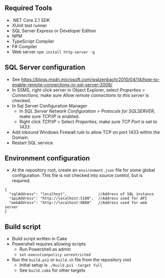 ## Required Tools
- .NET Core 2.1 SDK
- XUnit test runner
- SQL Server Express or Developer Edition
- NPM
- TypeScript Compiler
- F# Compiler
- Web server
    `npm install http-server -g`    

## SQL Server configuration
- See https://blogs.msdn.microsoft.com/walzenbach/2010/04/14/how-to-enable-remote-connections-in-sql-server-2008/
- In SSMS, right click server in Object Explorer, select _Properties_ > _Connections_, make sure _Allow remote connections to this server_ is checked.
- In Sql Server Configuration Manager 
    - In _SQL Server Network Configuration_ > _Protocols for SQLSERVER_, make sure _TCP/IP_ is enabled.
    - Right click _TCP/IP_ > Select _Properties_, make sure _TCP Port_ is set to _1433_.
- Add inbound Windows Firewall rule to allow TCP on port 1433 within the Domain.
- Restart SQL service.

## Environment configuration
- At the repository root, create an `environment.json` file for some global configuration. This file is not checked into source control, but is required.

```
{
  "sqlAddress": "localhost",              //Address of SQL instance
  "apiAddress": "http://localhost:5100",  //Address used for API
  "webAddress": "http://localhost:8080"   //Address used for web server
}
```

## Build script
- Build script written in Cake
- Powershell requires allowing scripts
    - Run Powershell as admin
    - `set-executionpolicy unrestricted`
- Run the `build.ps1` or `build.sh` file from the repository root
    - Initial setup is `./build.ps1 -target full`
    - See `build.cake` for other targets
